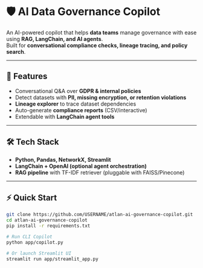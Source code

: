# 🛡️ AI Data Governance Copilot

An AI-powered copilot that helps **data teams** manage governance with ease using **RAG, LangChain, and AI agents**.  
Built for **conversational compliance checks, lineage tracing, and policy search**.

---

## 🚀 Features
- Conversational Q&A over **GDPR & internal policies**  
- Detect datasets with **PII, missing encryption, or retention violations**  
- **Lineage explorer** to trace dataset dependencies  
- Auto-generate **compliance reports** (CSV/interactive)  
- Extendable with **LangChain agent tools**  

---

## 🛠️ Tech Stack
- **Python, Pandas, NetworkX, Streamlit**  
- **LangChain + OpenAI (optional agent orchestration)**  
- **RAG pipeline** with TF-IDF retriever (pluggable with FAISS/Pinecone)  

---

## ⚡ Quick Start
```bash
git clone https://github.com/USERNAME/atlan-ai-governance-copilot.git
cd atlan-ai-governance-copilot
pip install -r requirements.txt

# Run CLI Copilot
python app/copilot.py

# Or launch Streamlit UI
streamlit run app/streamlit_app.py
